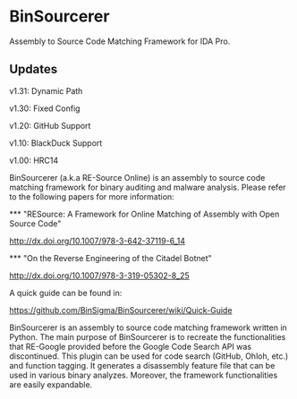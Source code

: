 BinSourcerer
============

Assembly to Source Code Matching Framework for IDA Pro.

Updates
--------
v1.31: Dynamic Path

v1.30: Fixed Config

v1.20: GitHub Support

v1.10: BlackDuck Support

v1.00: HRC14


BinSourcerer (a.k.a RE-Source Online) is an assembly to source code matching framework for binary auditing and malware analysis. Please refer to the following papers for more information:

*** "RESource: A Framework for Online Matching of Assembly with Open Source Code"

http://dx.doi.org/10.1007/978-3-642-37119-6_14

*** "On the Reverse Engineering of the Citadel Botnet"

http://dx.doi.org/10.1007/978-3-319-05302-8_25

A quick guide can be found in:

https://github.com/BinSigma/BinSourcerer/wiki/Quick-Guide

BinSourcerer is an assembly to source code matching framework written in Python. The main purpose of BinSourcerer is to recreate the functionalities that RE-Google provided before the Google Code Search API was discontinued. This plugin can be used for code search (GitHub, Ohloh, etc.) and function tagging. It generates a disassembly feature file that can be used in various binary analyzes. Moreover, the framework functionalities are easily expandable.
